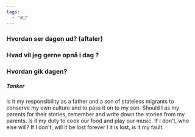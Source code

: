 ```yaml
---
tags:
  - "#📅"
---
```

### Hvordan ser dagen ud? (aftaler)


### Hvad vil jeg gerne opnå i dag ?


### Hvordan gik dagen?

##### Tanker
Is it my responsibility as a father and a son of stateless migrants to conserve my own culture and to pass it on to my son. 
Should I as my parents for their stories, remember and write down the stories from my parents. 
Is it my duty to cook our food and play our music. 
If I don't, who else will? 
If I don't, will it be lost forever 
I it is lost, is it my fault. 